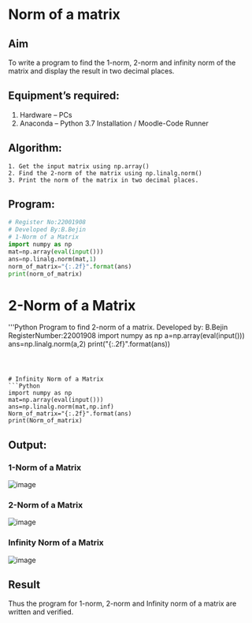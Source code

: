 # Norm of a matrix
## Aim
To write a program to find the 1-norm, 2-norm and infinity norm of the matrix and display the result in two decimal places.
## Equipment’s required:
1.	Hardware – PCs
2.	Anaconda – Python 3.7 Installation / Moodle-Code Runner
## Algorithm:
	1. Get the input matrix using np.array()   
    2. Find the 2-norm of the matrix using np.linalg.norm()
	3. Print the norm of the matrix in two decimal places.
## Program:
```Python
# Register No:22001908
# Developed By:B.Bejin
# 1-Norm of a Matrix
import numpy as np
mat=np.array(eval(input()))
ans=np.linalg.norm(mat,1)
norm_of_matrix="{:.2f}".format(ans)
print(norm_of_matrix)
```



# 2-Norm of a Matrix
'''Python
Program to find 2-norm of a matrix.
Developed by: B.Bejin
RegisterNumber:22001908 
import numpy as np
a=np.array(eval(input()))
ans=np.linalg.norm(a,2)
print("{:.2f}".format(ans))
```



# Infinity Norm of a Matrix
```Python
import numpy as np
mat=np.array(eval(input()))
ans=np.linalg.norm(mat,np.inf)
Norm_of_matrix="{:.2f}".format(ans)
print(Norm_of_matrix)
```
## Output:
### 1-Norm of a Matrix
![image](https://user-images.githubusercontent.com/118367518/213469334-b8154a98-8d54-4846-bfa2-a0b72eff1061.png)

### 2-Norm of a Matrix
![image](https://user-images.githubusercontent.com/118367518/213469427-9dd9a941-af34-4899-995c-b31c9eb2b517.png)

### Infinity Norm of a Matrix
![image](https://user-images.githubusercontent.com/118367518/213469507-b8a300ec-ee54-4594-b197-f1737bfcbee1.png)


## Result
Thus the program for 1-norm, 2-norm and Infinity norm of a matrix are written and verified.
